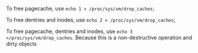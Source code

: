 To free pagecache, use ``echo 1 > /proc/sys/vm/drop_caches``;

To free dentries and inodes, use ``echo 2 > /proc/sys/vm/drop_caches``;

To free pagecache, dentries and inodes, use ``echo 3 >/proc/sys/vm/drop_caches``. Because this is a non-destructive operation and dirty objects

